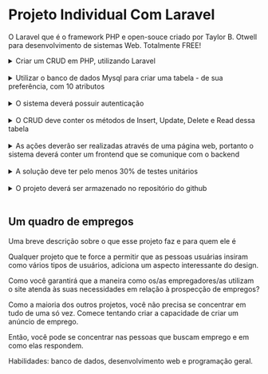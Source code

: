 # Projeto Individual Com Laravel

O Laravel que é o framework PHP e open-souce criado por Taylor B. Otwell para desenvolvimento de sistemas Web. Totalmente FREE!

<details>
    <summary>
        Criar um CRUD em PHP, utilizando Laravel
    </summary>
<hr>

## CRUD (Create, Read, Update, Delete) é um acrônimo para as maneiras de se operar em informação armazenada.

Quando falamos de Darta Base, a primeria coisa que vem a mente é que iremos usar algum framework para criarmos nosso banco e suas tabelas, que iremos ter que fazer tudo a mão, digitando os primeiros comandos e ou tudo do gênero que envolve a manipulação do banco de dados.

Para quem é inicante já pensa, "mas não sei nada sobre banco de dados, vou ter que estudar como fazer para depois voltar a usar o Laravel?".

O Laravel nos ajuda em quase tudo, quando se trata de banco de dados, umas das coisa que precisamos para começar é definir qual framework iremos tratar ou visualizar nosso banco quando for criado.

Neste projeto faço uso do MySQL Workbench.

## Frameworks

- VScode-IDE
- MySQL Workbench
- Laravel
- PHP-8.1
- composer
- SO-Ubuntu 21.10

Criando o projeto Laravel usando o terminal integrado do VSCode.
```bash
composer create-project laravel/laravel crud-app
```
Se tudo ocorreu bem na instalação o projeto deverá abrir no navegador. Para isso deve está dentro do diretorio do projeto criado "crud-app".
```bash
php artisan serve
```
![Tela de bem vindo do Laravel](image/interfaceLaravel.png)

</details>
<br>
<details>
    <summary>
        Utilizar o banco de dados Mysql para criar uma tabela - de sua preferência, com 10 atributos
    </summary>
<hr>

## Tabela

| user         | Description   |
| -----------  | -----------   |
| name         | Taina         |
| phone        | 11-00000000   |
| cpf          | 12345678900   |
| age          | 27            |
| rg           | 1001001       |
| email        | taina@mail.com|
| sex          | feminino      |
| civil_status | solteira      |
| postal_code  | 68000123      |
| profession   | estudante     |
<hr>
 
## Migrations

Segundo a documentação do Laravel:
>As migrações são como controle de versão para seu banco de dados, permitindo que sua equipe defina e compartilhe a definição do esquema de banco de dados do aplicativo. Se você já teve que dizer a um colega de equipe para adicionar manualmente uma coluna ao esquema de banco de dados local depois de obter suas alterações do controle de origem, você enfrentou o problema que as migrações de banco de dados resolvem.

Para dar start na criação do banco precisamos primeiramente fazer as configurações nescessárias.

- Ter um SGBD
- Saber sua credencial de acesso ao banco como nome_usuario e senha

Com o Workbench crio a minha base dados para guardar minha informações que viram do APP.

```sql
CREATE DATABASE myBank;
```
Precisamos somente de ter o banco criado, os proximos passos como criação de tabelas será feito atraves do Laravel.

**Arquivo .env**
Por padrão no laravel já vem pré configurado para fazer nosso app se comunicar com o banco, apenas será nescessário passar nossa credêncial de acesso ao banco.

```laravel
DB_CONNECTION=mysql
DB_HOST=127.0.0.1
DB_PORT=3306
DB_DATABASE= "nome_do_banco"
DB_USERNAME= "nome_usuario"
DB_PASSWORD= "senha_de_acesso"
```
Com os campos devidamente preenchido, o Laravel tera acesso ao banco.

Perceba que o Laravel como citado antes nos ajuda bastante no desenvolvimento pois é um framework que ajuda o desenvolvedor a se dedicar apenas com o modelo de negócio.

Na raiz do projeto existe um diretório que é bem sugestivo /database, esse diretorió ou repositorio é onde esta as ferramentas que nescessitamos para digamos gerenciar os dados.

Abrindo o /database encontamos outros diretorios e para esse momento temos o /migrations com outros arquivos.

**2014_10_12_000000_create_users_table.php** esse arquivo tambem é bastante sujestivo ele cria a tabela usuarios em nosso banco simples e fácil. 

Basta rodarmos o seguinte comando no terminal do VSCode:

```bash
php artisan migrate
```
Após o comando, como temos outros arquivos ele criara tambem outras tabelas em nosso banco:
```bash
Migration table created successfully.
Migrating: 2014_10_12_000000_create_users_table <---
Migrated:  2014_10_12_000000_create_users_table (2,163.51ms)
Migrating: 2014_10_12_100000_create_password_resets_table
Migrated:  2014_10_12_100000_create_password_resets_table (1,787.09ms)
Migrating: 2019_08_19_000000_create_failed_jobs_table
Migrated:  2019_08_19_000000_create_failed_jobs_table (2,010.34ms)
Migrating: 2019_12_14_000001_create_personal_access_tokens_table
Migrated:  2019_12_14_000001_create_personal_access_tokens_table (2,644.20ms)
```
![Tabelas criadas](/image/tabelas_criadas.png)

Veja que maneiro, o Laravel se encarregou de criar as primeiras tabelas com suas colunas padronizadas para começarmos a dar os primeiros passos na manipulação.

Mas ai vem uma pergunta, como preenchemos a tabela?, para quem já conhece como trabalhar com banco de dados poderia fazer tudo na mão, mas para os iniciantes o framework ja vem com funcionalidades que nos ajudam a praticar o desenvolvimento até pegarmos a pratica, pensando nisto e respondendo a pergunta ele tambem já pensou nisso.

## Seeders

Para nos ajudar a ser mais produtivo para ter um dominio sobre a ferramenta, temos como tambem popular as tabelas.

**/database/seeders** ao acessar essa rota na raiz do projeto, temos o arquivo que cria dados fakes para popular o banco, assim facilitando nosso estudo sobre a ferramenta.

No arquivo DatabaseSeeder.php terá uma class com o seu conteudo comentado é só descomentar e rodar o comando:

```laravel
   public function run()
    {
       // \App\Models\User::factory(10)->create();

      //  \App\Models\User::factory()->create([
      //      'name' => 'Test User',
      //      'email' => 'test@example.com',
        ]);
    }
```
Comando:

```bash
php artisan db:seed
```
![Tela dos dados fake criado](/image/insert_dados_fake.png)

**Esses passos foram essências até aqui pois podemos confirmar que nossa aplicação está se comunicando com nosso banco de dados que está hospedado em nossa maquina local.** 

Para dar continuidade, precisamos visualizar em nosso projeto como os dados estão armazenados em nosso banco para isso criamos uma pagina web para melhor visualizar e podemos alterar de forma mais compreencivel.

## Controller, Routers e View

Para termos certeza que nosso APP está conversando com o banco vamos fazer um teste mostrando os dados em uma pagina web.

Na View criamos nossa rota para chamar a nossa página web. Na raiz do projeto /routes encontraremos o nosso arquivo **web.php**, nele criamos uma rota:

```php
Router::get('/users',[UserController::class,'index'])->name('users.index');
```
## Contrroller
O Laravel Controller é onde manipulamos a lógica de tratamento das requisições recebendo os dados do model e transmitindo-os para a view.

Veja que ao definirmos um *UserController* ele ainda não existe em nosso projeto para isso precisamos crialo atraves da linha de comando:

```bash
php artisan make:controller **U**ser**C**ontroller
```
Sempre criamos usando os padroes do Laravel primeira letra maiuscula das palavras compostas.

Para saber se ela foi criada você tera uma mensagem como esta em seu terminal apos rodar o comando:

```bash
Controller created successfully.
```
Tambem pode navegar pela raiz do projeto /app/Http/Controllers nesse diretorio você verá seu controller criado.

Agora na view.php basta selecionar *UserController* em seu teclado **Ctrl + espaço** que ele importar automaticamente para a view.

## UserController.php

**Teste**

Vamos testar se conseguimos ter acesso aos dados via Laravel.

Com o rota criada na **/View/web.php** Route::get('/users',[UserController::class,'index'])->name('user.index'); e com o o controlador tambem criado app/Http/Controllers/UserController.php vamos fazer nosso primeiro teste.

Crinado essa função podemos visualizar os dados na do nosso banco de dados na web.

```php
    public function index()
    {
        $users = User::all();

        dd($users);
    }
```
Basta adiciona-la na nossa Controller criada.

![Testando UserController](/image/teste_01.png)

Esse pequeno codigo ou função, armazena em uma variavel **$users** o retorno do **User** ou seja da chamada de todos os usuários listados em nosso banco e é mostrado em tela o array criado na variavel atraves do *dd($users);*.

![Resultado na tela.](/image/resultado_01.png)

Agora que os dados estão chegando na Controller, podemos criar um layout para aprensentar melhor esses dados.





</details>
<br>
<details>
    <summary>
        O sistema deverá possuir autenticação
    </summary>

</details>
<br>
<details>
    <summary>
        O CRUD deve conter os métodos de Insert, Update, Delete e Read dessa tabela
    </summary>
</details>
<br>
<details>
    <summary>
        As ações deverão ser realizadas através de uma página web, portanto o sistema deverá conter um frontend que se comunique com o backend
    </summary>
</details>
<br>
<details>
    <summary>
        A solução deve ter pelo menos 30% de testes unitários 
    </summary>
</details>
<br>
<details>
    <summary>
        O projeto deverá ser armazenado no repositório do github
    </summary>
</details>
<br>

## Um quadro de empregos

Uma breve descrição sobre o que esse projeto faz e para quem ele é

Qualquer projeto que te force a permitir que as pessoas usuárias insiram como vários tipos de usuários, adiciona um aspecto interessante do design.

Como você garantirá que a maneira como os/as empregadores/as utilizam o site atenda às suas necessidades em relação à prospecção de empregos?

Como a maioria dos outros projetos, você não precisa se concentrar em tudo de uma só vez. Comece tentando criar a capacidade de criar um anúncio de emprego.

Então, você pode se concentrar nas pessoas que buscam emprego e em como elas respondem.

Habilidades: banco de dados, desenvolvimento web e programação geral.
